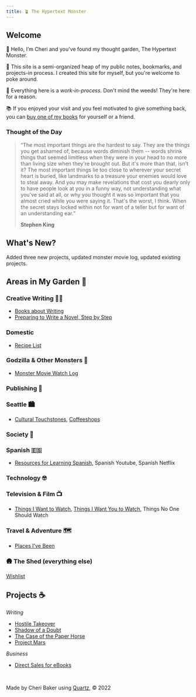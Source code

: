 ```yaml
---
title: 🪴 The Hypertext Monster
---
```


## Welcome 

👋 Hello, I’m Cheri and you've found my thought garden, The Hypertext Monster. 

📁 This site is a semi-organized heap of my public notes, bookmarks, and projects-in process. I created this site for myself, but you're welcome to poke around.

🌱 Everything here is a *work-in-process*. Don't mind the weeds! They're here for a reason.

📚 If you enjoyed your visit and you feel motivated to give something back, you can [buy one of my books](http://www.cheribaker.com) for yourself or a friend.

### Thought of the Day

> “The most important things are the hardest to say. They are the things you get ashamed of, because words diminish them -- words shrink things that seemed limitless when they were in your head to no more than living size when they're brought out. But it's more than that, isn't it? The most important things lie too close to wherever your secret heart is buried, like landmarks to a treasure your enemies would love to steal away. And you may make revelations that cost you dearly only to have people look at you in a funny way, not understanding what you've said at all, or why you thought it was so important that you almost cried while you were saying it. That's the worst, I think. When the secret stays locked within not for want of a teller but for want of an understanding ear.” 
> 
> **Stephen King**

## What's New?

Added three new projects, updated monster movie log, updated existing projects.


## Areas in My Garden 🌲

### **Creative Writing** ✍🏻

- [Books about Writing](/notes/books-about-writing.md)
- [Preparing to Write a Novel, Step by Step](/notes/prep-a-novel.md)


### **Domestic**

- [Recipe List](/notes/recipe-list.md)

###  **Godzilla & Other Monsters** 🏯

* [Monster Movie Watch Log](/notes/monster-watch.md)

###  **Publishing** 📖

### **Seattle** 🏙️

- [Cultural Touchstones](/notes/culture.md), [Coffeeshops](/notes/coffeeshops.md)

###  **Society** 🤔

### **Spanish** 🇪🇸

* [Resources for Learning Spanish](/notes/spanish-learning-resources.md), Spanish Youtube, Spanish Netflix

### **Technology** 🤓

### **Television & Film** 📺

- [Things I Want to Watch](/notes/want-to-watch.md), [Things I Want You to Watch](/notes/you-should-watch.md), Things No One Should Watch

### **Travel & Adventure** 🗺️

- [Places I've Been](/notes/places.md)

###  🛖 **The Shed (everything else)**

[Wishlist](/notes/wishlist.md)


## Projects ☕

*Writing*
- [Hostile Takeover](/notes/hostile-takeover.md)
- [Shadow of a Doubt](/notes/shadow-doubt.md)
- [The Case of the Paper Horse](/notes/paper-horse.md)
- [Project Mars](/notes/project-mars.md)

*Business*
- [Direct Sales for eBooks](notes/direct-sales.md)



<br>

Made by Cheri Baker using [Quartz](https://github.com/jackyzha0/quartz), © 2022

